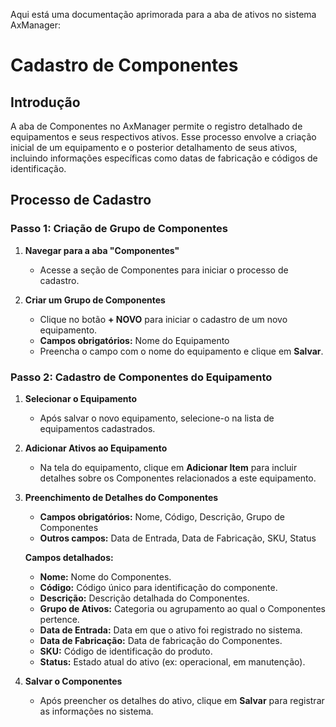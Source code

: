 Aqui está uma documentação aprimorada para a aba de ativos no sistema AxManager:


# Cadastro de Componentes

## Introdução

A aba de Componentes no AxManager permite o registro detalhado de equipamentos e seus respectivos ativos. Esse processo envolve a criação inicial de um equipamento e o posterior detalhamento de seus ativos, incluindo informações específicas como datas de fabricação e códigos de identificação.

## Processo de Cadastro

### Passo 1: Criação de Grupo de Componentes

1. **Navegar para a aba "Componentes"**
    - Acesse a seção de Componentes para iniciar o processo de cadastro.

2. **Criar um Grupo de Componentes**
    - Clique no botão **+ NOVO** para iniciar o cadastro de um novo equipamento.
    - **Campos obrigatórios:** Nome do Equipamento
    - Preencha o campo com o nome do equipamento e clique em **Salvar**.

### Passo 2: Cadastro de Componentes do Equipamento

1. **Selecionar o Equipamento**
    - Após salvar o novo equipamento, selecione-o na lista de equipamentos cadastrados.

2. **Adicionar Ativos ao Equipamento**
    - Na tela do equipamento, clique em **Adicionar Item** para incluir detalhes sobre os Componentes relacionados a este equipamento.

3. **Preenchimento de Detalhes do Componentes**
    - **Campos obrigatórios:** Nome, Código, Descrição, Grupo de Componentes
    - **Outros campos:** Data de Entrada, Data de Fabricação, SKU, Status

   **Campos detalhados:**
    - **Nome:** Nome do Componentes.
    - **Código:** Código único para identificação do componente.
    - **Descrição:** Descrição detalhada do Componentes.
    - **Grupo de Ativos:** Categoria ou agrupamento ao qual o Componentes pertence.
    - **Data de Entrada:** Data em que o ativo foi registrado no sistema.
    - **Data de Fabricação:** Data de fabricação do Componentes.
    - **SKU:** Código de identificação do produto.
    - **Status:** Estado atual do ativo (ex: operacional, em manutenção).

4. **Salvar o Componentes**
    - Após preencher os detalhes do ativo, clique em **Salvar** para registrar as informações no sistema.


